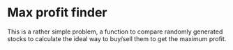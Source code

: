 # Max profit finder
This is a rather simple problem, a function to compare randomly generated stocks to calculate the ideal way to buy/sell them to get the maximum profit.
